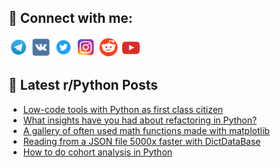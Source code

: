 ## 🔎 Connect with me:
[<img src="https://github.com/bullbesh/bullbesh/blob/main/images/Telegram.png" width="32" height="32" />](https://t.me/bullbesh)
[<img src="https://github.com/bullbesh/bullbesh/blob/main/images/VK.png" width="32" height="32" />](https://vk.com/bullbesh)
[<img src="https://github.com/bullbesh/bullbesh/blob/main/images/Twitter.png" width="32" height="32" />](https://twitter.com/bullbesh1)
[<img src="https://github.com/bullbesh/bullbesh/blob/main/images/Instagram.png" width="32" height="32" />](https://www.instagram.com/bullbesh)
[<img src="https://github.com/bullbesh/bullbesh/blob/main/images/Reddit.png" width="32" height="32" />](https://www.reddit.com/user/bullbesh)
[<img src="https://github.com/bullbesh/bullbesh/blob/main/images/YouTube.png" width="32" height="32" />](https://www.youtube.com/channel/UCtfjRs6uzgq5mfm8S06WTcg)

## 📕 Latest r/Python Posts
<!-- BLOG-POST-LIST:START -->
- [Low-code tools with Python as first class citizen](https://www.reddit.com/r/Python/comments/yyqrx8/lowcode_tools_with_python_as_first_class_citizen/)
- [What insights have you had about refactoring in Python?](https://www.reddit.com/r/Python/comments/yyp97e/what_insights_have_you_had_about_refactoring_in/)
- [A gallery of often used math functions made with matplotlib](https://www.reddit.com/r/Python/comments/yyn2cx/a_gallery_of_often_used_math_functions_made_with/)
- [Reading from a JSON file 5000x faster with DictDataBase](https://www.reddit.com/r/Python/comments/yymhhx/reading_from_a_json_file_5000x_faster_with/)
- [How to do cohort analysis in Python](https://www.reddit.com/r/Python/comments/yymbzs/how_to_do_cohort_analysis_in_python/)
<!-- BLOG-POST-LIST:END -->
